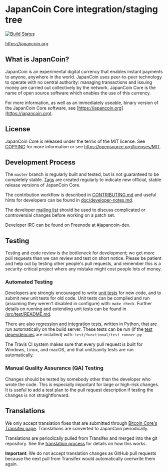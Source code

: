 JapanCoin Core integration/staging tree
=====================================

[![Build Status](https://travis-ci.org/japancoin-project/japancoin.svg?branch=master)](https://travis-ci.org/japancoin-project/japancoin)

https://japancoin.org

What is JapanCoin?
----------------

JapanCoin is an experimental digital currency that enables instant payments to
anyone, anywhere in the world. JapanCoin uses peer-to-peer technology to operate
with no central authority: managing transactions and issuing money are carried
out collectively by the network. JapanCoin Core is the name of open source
software which enables the use of this currency.

For more information, as well as an immediately useable, binary version of
the JapanCoin Core software, see [https://japancoin.org](https://japancoin.org).

License
-------

JapanCoin Core is released under the terms of the MIT license. See [COPYING](COPYING) for more
information or see https://opensource.org/licenses/MIT.

Development Process
-------------------

The `master` branch is regularly built and tested, but is not guaranteed to be
completely stable. [Tags](https://github.com/japancoin-project/japancoin/tags) are created
regularly to indicate new official, stable release versions of JapanCoin Core.

The contribution workflow is described in [CONTRIBUTING.md](CONTRIBUTING.md)
and useful hints for developers can be found in [doc/developer-notes.md](doc/developer-notes.md).

The developer [mailing list](https://groups.google.com/forum/#!forum/japancoin-dev)
should be used to discuss complicated or controversial changes before working
on a patch set.

Developer IRC can be found on Freenode at #japancoin-dev.

Testing
-------

Testing and code review is the bottleneck for development; we get more pull
requests than we can review and test on short notice. Please be patient and help out by testing
other people's pull requests, and remember this is a security-critical project where any mistake might cost people
lots of money.

### Automated Testing

Developers are strongly encouraged to write [unit tests](src/test/README.md) for new code, and to
submit new unit tests for old code. Unit tests can be compiled and run
(assuming they weren't disabled in configure) with: `make check`. Further details on running
and extending unit tests can be found in [/src/test/README.md](/src/test/README.md).

There are also [regression and integration tests](/test), written
in Python, that are run automatically on the build server.
These tests can be run (if the [test dependencies](/test) are installed) with: `test/functional/test_runner.py`

The Travis CI system makes sure that every pull request is built for Windows, Linux, and macOS, and that unit/sanity tests are run automatically.

### Manual Quality Assurance (QA) Testing

Changes should be tested by somebody other than the developer who wrote the
code. This is especially important for large or high-risk changes. It is useful
to add a test plan to the pull request description if testing the changes is
not straightforward.

Translations
------------

We only accept translation fixes that are submitted through [Bitcoin Core's Transifex page](https://www.transifex.com/projects/p/bitcoin/).
Translations are converted to JapanCoin periodically.

Translations are periodically pulled from Transifex and merged into the git repository. See the
[translation process](doc/translation_process.md) for details on how this works.

**Important**: We do not accept translation changes as GitHub pull requests because the next
pull from Transifex would automatically overwrite them again.
